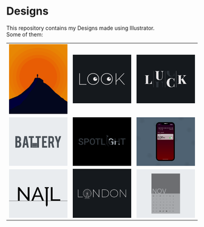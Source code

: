 # Designs
This repository contains my Designs made using Illustrator.<br>
Some of them:<br>
<table>
<tr><td><img src="./2020-11/png/15.11.2020.png"></td><td><img src="./2021-01/png/16.01.2021.png"></td><td><img src="./2020-12/png/06.12.2020.png"></td></tr>
<tr><td><img src="./2020-11/png/28.11.2020.png"></td><td><img src="./2020-11/png/21.11.2020.png"></td><td><img src="./2020-11/png/19.11.2020 - 2.png"></td></tr>
<tr><td><img src="./2020-11/png/24.11.2020.png"></td><td><img src="./2020-12/png/16.12.2020.png"></td><td><img src="./2020-11/png/26.11.2020.png"></td></tr>
</table>
